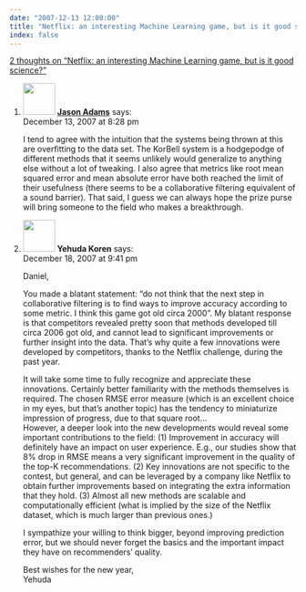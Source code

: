 ```yaml
---
date: "2007-12-13 12:00:00"
title: "Netflix: an interesting Machine Learning game, but is it good science?"
index: false
---
```


[2 thoughts on &ldquo;Netflix: an interesting Machine Learning game, but is it good science?&rdquo;](/lemire/blog/2007/12-13-netflix-an-interesting-machine-learning-game-but-is-it-good-science)

<ol class="comment-list">
<li id="comment-49630" class="comment even thread-even depth-1">
<div class="comment-author vcard">
<img alt src="https://secure.gravatar.com/avatar/ebec6abd2b9f1eb4de865aed01242171?s=56&#038;d=mm&#038;r=g" srcset="https://secure.gravatar.com/avatar/ebec6abd2b9f1eb4de865aed01242171?s=112&#038;d=mm&#038;r=g 2x" class="avatar avatar-56 photo" height="56" width="56" decoding="async" /> <b class="fn"><a href="http://mendicantbug.com" class="url" rel="ugc external nofollow">Jason Adams</a></b> <span class="says">says:</span> </div>
<div class="comment-metadata"><time datetime="2007-12-13T20:28:19+00:00">December 13, 2007 at 8:28 pm</time></a> </div>
<div class="comment-content">
<p>I tend to agree with the intuition that the systems being thrown at this are overfitting to the data set. The KorBell system is a hodgepodge of different methods that it seems unlikely would generalize to anything else without a lot of tweaking. I also agree that metrics like root mean squared error and mean absolute error have both reached the limit of their usefulness (there seems to be a collaborative filtering equivalent of a sound barrier). That said, I guess we can always hope the prize purse will bring someone to the field who makes a breakthrough.</p>
</div>
</li>
<li id="comment-49641" class="comment odd alt thread-odd thread-alt depth-1">
<div class="comment-author vcard">
<img alt src="https://secure.gravatar.com/avatar/171b8293a9c54b32d28e532d06a2bd86?s=56&#038;d=mm&#038;r=g" srcset="https://secure.gravatar.com/avatar/171b8293a9c54b32d28e532d06a2bd86?s=112&#038;d=mm&#038;r=g 2x" class="avatar avatar-56 photo" height="56" width="56" decoding="async" /> <b class="fn">Yehuda Koren</b> <span class="says">says:</span> </div>
<div class="comment-metadata"><time datetime="2007-12-18T21:41:37+00:00">December 18, 2007 at 9:41 pm</time></a> </div>
<div class="comment-content">
<p>Daniel,</p>
<p>You made a blatant statement: &ldquo;do not think that the next step in collaborative filtering is to find ways to improve accuracy according to some metric. I think this game got old circa 2000&rdquo;. My blatant response is that competitors revealed pretty soon that methods developed till circa 2006 got old, and cannot lead to significant improvements or further insight into the data. That&rsquo;s why quite a few innovations were developed by competitors, thanks to the Netflix challenge, during the past year. </p>
<p>It will take some time to fully recognize and appreciate these innovations. Certainly better familiarity with the methods themselves is required. The chosen RMSE error measure (which is an excellent choice in my eyes, but that&rsquo;s another topic) has the tendency to miniaturize impression of progress, due to that square root&#8230;<br/>
However, a deeper look into the new developments would reveal some important contributions to the field: (1) Improvement in accuracy will definitely have an impact on user experience. E.g., our studies show that 8% drop in RMSE means a very significant improvement in the quality of the top-K recommendations. (2) Key innovations are not specific to the contest, but general, and can be leveraged by a company like Netflix to obtain further improvements based on integrating the extra information that they hold. (3) Almost all new methods are scalable and computationally efficient (what is implied by the size of the Netflix dataset, which is much larger than previous ones.) </p>
<p>I sympathize your willing to think bigger, beyond improving prediction error, but we should never forget the basics and the important impact they have on recommenders&rsquo; quality.</p>
<p>Best wishes for the new year,<br/>
Yehuda</p>
</div>
</li>
</ol>
